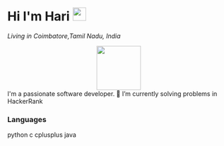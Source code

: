 <h1>
  Hi I'm Hari
  <img src="https://media.giphy.com/media/hvRJCLFzcasrR4ia7z/giphy.gif" width="30px"/>
</h1>

_Living in Coimbatore,Tamil Nadu, India_
</br>
<div id="header" align="center">
  <img src="https://media.giphy.com/media/M9gbBd9nbDrOTu1Mqx/giphy.gif" width="100"/>
</div>
I'm a passionate software developer.
🌱 I’m currently solving problems in HackerRank

### Languages
python c cplusplus java

<!--
**81Hari/81Hari** is a ✨ _special_ ✨ repository because its `README.md` (this file) appears on your GitHub profile.

Here are some ideas to get you started:

- 🔭 I’m currently working on ...
- 🌱 I’m currently learning ...
- 👯 I’m looking to collaborate on ...
- 🤔 I’m looking for help with ...
- 💬 Ask me about ...
- 📫 How to reach me: ...
- 😄 Pronouns: ...
- ⚡ Fun fact: ...
-->




